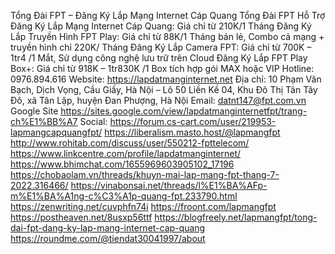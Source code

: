 Tổng Đài FPT – Đăng Ký Lắp Mạng Internet Cáp Quang
Tổng Đài FPT Hỗ Trợ
Đăng Ký Lắp Mạng Internet Cáp Quang: Giá chỉ từ 210K/1 Tháng
Đăng Ký Lắp Truyền Hình FPT Play: Giá chỉ từ 88K/1 Tháng bán lẻ, Combo cả mạng + truyền hình chỉ 220K/
Tháng Đăng Ký Lắp Camera FPT: Giá chỉ từ 700K – 1tr4 /1 Mắt, Sử dụng công nghệ lưu trữ trên Cloud
Đăng Ký Lắp FPT Play Box+: Giá chỉ từ 918K – 1tr830K /1 Box tích hợp gói MAX hoặc VIP
Hotline:    0976.894.616
Website: https://lapdatmanginternet.net
Địa chỉ:    10 Phạm Văn Bạch, Dịch Vọng, Cầu Giấy, Hà Nội – Lô 50 Liền Kề 04, Khu Đô Thị Tân Tây Đô, xã Tân Lập, huyện Đan Phượng, Hà Nội
Email:  datnt147@fpt.com.vn
Google Site https://sites.google.com/view/lapdatmanginternetfpt/trang-ch%E1%BB%A7
Social:
https://forum.cs-cart.com/user/219953-lapmangcapquangfpt/
https://liberalism.masto.host/@lapmangfpt
http://www.rohitab.com/discuss/user/550212-fpttelecom/
https://www.linkcentre.com/profile/lapdatmanginternet/
https://www.bhimchat.com/1655969603905102_17196
https://chobaolam.vn/threads/khuyn-mai-lap-mang-fpt-thang-7-2022.316466/
https://vinabonsai.net/threads/l%E1%BA%AFp-m%E1%BA%A1ng-c%C3%A1p-quang-fpt.233790.html
https://zenwriting.net/cuvphfn74i
https://froont.com/lapmangfpt
https://postheaven.net/8usxp56ttf
https://blogfreely.net/lapmangfpt/tong-dai-fpt-dang-ky-lap-mang-internet-cap-quang
https://roundme.com/@tiendat30041997/about
